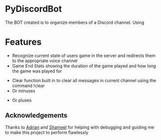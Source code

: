 # PyDiscordBot
The BOT created is to organize members of a Discord channel. Using

# Features 
* Recognize current state of users game in the server and redirects them to the appropriate voice channel
* Game End Stats showing the duration of the game played and how long the game was played for
- Clear function built in to clear all messages in current channel using the command !clear
- Or minuses
+ Or pluses


## Acknowledgements
Thanks to [Adrian](https://github.com/adrianlee) and [Shameel](https://github.com/meeoh/) for helping with debugging and guiding me to make this project to perform flawlessly
